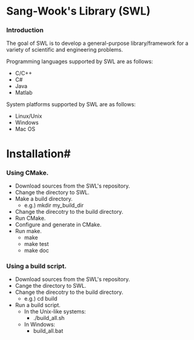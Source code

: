 # Sang-Wook's Library (SWL)

### Introduction

The goal of SWL is to develop a general-purpose library/framework for a variety of scientific and engineering problems.

Programming languages supported by SWL are as follows:
* C/C++
* C#
* Java
* Matlab

System platforms supported by SWL are as follows:
* Linux/Unix
* Windows
* Mac OS

# Installation#

### Using CMake. 
* Download sources from the SWL's repository. 
* Change the directory to SWL. 
* Make a build directory. 
	* e.g.) mkdir my_build_dir 
* Change the direcotry to the build directory. 
* Run CMake. 
* Configure and generate in CMake. 
* Run make. 
	* make 
	* make test 
	* make doc 

### Using a build script. 
* Download sources from the SWL's repository. 
* Cange the directory to SWL. 
* Change the direcotry to the build directory. 
	* e.g.) cd build 
* Run a build script. 
	* In the Unix-like systems: 
		* ./build_all.sh 
	* In Windows: 
		* build_all.bat 
